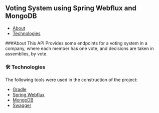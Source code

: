 ## Voting System using Spring Webflux and MongoDB
<!--ts-->
   * [About](#about)
   * [Technologies](#technologies)
<!--te-->

###About
 This API Provides some endpoints for a voting system in a company, where each member has one vote, and decisions are taken in assemblies, by vote.

### 🛠 Technologies 
The following tools were used in the construction of the project:

- [Gradle](https://docs.gradle.org)
- [Spring Webflux](https://docs.spring.io/spring-framework/docs/current/spring-framework-reference/web-reactive.html)
- [MongoDB](https://docs.spring.io/spring-boot/docs/2.3.4.RELEASE/reference/htmlsingle/#boot-features-mongodb)
- [Swagger](https://swagger.io/)
